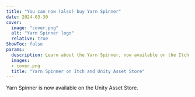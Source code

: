 ```yaml
---
title: "You can now (also) buy Yarn Spinner"
date: 2024-03-30
cover:
  image: "cover.png"
  alt: "Yarn Spinner logo"
  relative: true
ShowToc: false
params:
  description: Learn about the Yarn Spinner, now available on the Itch and Unity Asset Stores.
  images:
  - cover.png
  title: "Yarn Spinner on Itch and Unity Asset Store"
---
```


Yarn Spinner is now available on the Unity Asset Store.